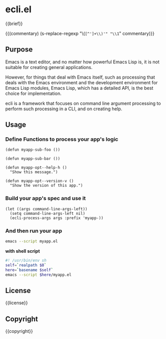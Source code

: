 # ecli.el

{{brief}}

{{(commentary) (s-replace-regexp "\\(`[^']+\\)'" "\\1`" commentary)}}

## Purpose

Emacs is a text editor, and no matter how powerful Emacs Lisp is, 
it is not suitable for creating general applications.

However, for things that deal with Emacs itself, 
such as processing that deals with the Emacs environment and the development 
environment for Emacs Lisp modules, Emacs Lisp, which has a detailed API, 
is the best choice for implementation.

ecli is a framework that focuses on command line argument processing to 
perform such processing in a CLI, and on creating help.

## Usage

### Define Functions to process your app's logic

``` emacs-lisp
(defun myapp-sub-foo ())

(defun myapp-sub-bar ())

(defun myapp-opt--help-h ()
  "Show this message.")

(defun myapp-opt--version-v ()
  "Show the version of this app.")
```

### Build your app's spec and use it

``` emacs-lisp
(let ((args command-line-args-left))
  (setq command-line-args-left nil)
  (ecli-process-args args :prefix 'myapp-))
```

### And then run your app

``` sh
emacs --script myapp.el
```

**with shell script**
``` sh
#! /usr/bin/env sh
self=`realpath $0`
here=`basename $self`
emacs --script $here/myapp.el
```
## License

{{license}}

## Copyright

{{copyright}}


